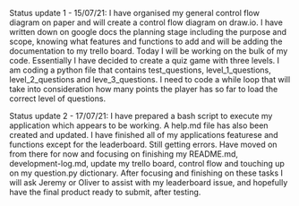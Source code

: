 Status update 1 - 15/07/21: I have organised my general control flow diagram on paper and will create a control flow diagram on draw.io. I have written down on google docs the planning stage including the purpose and scope, knowing what features and functions to add and will be adding the documentation to my trello board. Today I will be working on the bulk of my code. Essentially I have decided to create a quiz game with three levels. I am coding a python file that contains test_questions, level_1_questions, level_2_questions and leve_3_questions. I need to code a while loop that will take into consideration how many points the player has so far to load the correct level of questions.

Status update 2 - 17/07/21: I have prepared a bash script to execute my application which appears to be working. A help.md file has also been created and updated. I have finished all of my applications featurese and functions except for the leaderboard. Still getting errors.  Have moved on from there for now and focusing on finishing my README.md, development-log.md, update my trello board, control flow and touching up on my question.py dictionary. After focusing and finishing on these tasks I will ask Jeremy or Oliver to assist with my leaderboard issue, and hopefully have the final product ready to submit, after testing. 